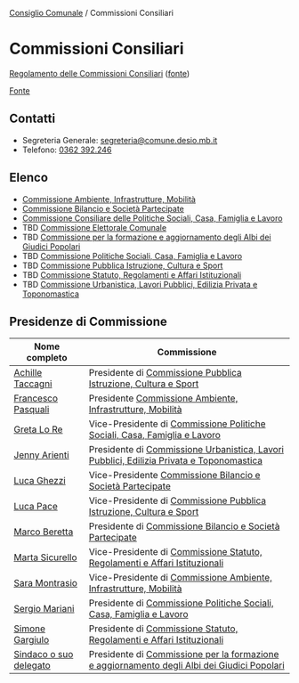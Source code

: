 [Consiglio Comunale](/data/consiglio-comunale.md) / Commissioni Consiliari

# Commissioni Consiliari

[Regolamento delle Commissioni Consiliari](/data/commissioni-consiliari/regolamentoCommissioniConsiliariDesio-approvatodeliberacc34-2016_163_272.pdf) ([fonte](http://www.comune.desio.mb.it/upload/desio/regolamenti/regolamentoCommissioniConsiliariDesio-approvatodeliberacc34-2016_163_272.pdf))

[Fonte](https://www.comune.desio.mb.it/servizi/menu/dinamica.aspx?idArea=8882&idCat=16560&ID=46393&TipoElemento=Categoria)

## Contatti

- Segreteria Generale: [segreteria@comune.desio.mb.it](mailto:segreteria@comune.desio.mb.it)
- Telefono: [0362 392.246](tel:+390362392246)

## Elenco

- [Commissione Ambiente, Infrastrutture, Mobilità](/data/commissioni-consiliari/ambiente-infrastrutture-mobilita.md)
- [Commissione Bilancio e Società Partecipate](/data/commissioni-consiliari/bilancio-e-societa-partecipate.md)
- [Commissione Consiliare delle Politiche Sociali, Casa, Famiglia e Lavoro](/data/commissioni-consiliari/consiliare-politiche-sociali.md)
- TBD [Commissione Elettorale Comunale](/data/commissioni-consiliari/commissione-elettorale-comunale.md)
- TBD [Commissione per la formazione e aggiornamento degli Albi dei Giudici Popolari](/data/commissioni-consiliari/commissione-albi-giudici.md)
- TBD [Commissione Politiche Sociali, Casa, Famiglia e Lavoro](/data/commissioni-consiliari/politiche-sociali-casa-famiglia-lavoro.md)
- TBD [Commissione Pubblica Istruzione, Cultura e Sport](/data/commissioni-consiliari/pubblica-istruzione-cultura-sport.md)
- TBD [Commissione Statuto, Regolamenti e Affari Istituzionali](/data/commissioni-consiliari/statuto-regolamenti-affari-istituzionali.md)
- TBD [Commissione Urbanistica, Lavori Pubblici, Edilizia Privata e Toponomastica](/data/commissioni-consiliari/urbanistica-lavori-pubblici-edilizia-privata-toponomastica.md)

## Presidenze di Commissione

| Nome completo | Commissione |
| ------------- | ----------- |
| [Achille Taccagni](/data/persone/achille-taccagni.md) | Presidente di [Commissione Pubblica Istruzione, Cultura e Sport](/data/commissioni-consiliari/pubblica-istruzione-cultura-sport.md) |
| [Francesco Pasquali](/data/persone/francesco-pasquali.md) | Presidente [Commissione Ambiente, Infrastrutture, Mobilità](/data/commissioni-consiliari/ambiente-infrastrutture-mobilita.md) |
| [Greta Lo Re](/data/persone/greta-lo-re.md) | Vice-Presidente di [Commissione Politiche Sociali, Casa, Famiglia e Lavoro](/data/commissioni-consiliari/politiche-sociali-casa-famiglia-lavoro.md) |
| [Jenny Arienti](/data/persone/jenny-arienti.md) | Presidente di [Commissione Urbanistica, Lavori Pubblici, Edilizia Privata e Toponomastica](/data/commissioni-consiliari/urbanistica-lavori-pubblici-edilizia-privata-toponomastica.md) |
| [Luca Ghezzi](/data/persone/luca-ghezzi.md) | Vice-Presidente [Commissione Bilancio e Società Partecipate](/data/commissioni-consiliari/bilancio-e-societa-partecipate.md) |
| [Luca Pace](/data/persone/luca-pace.md) | Vice-Presidente di [Commissione Pubblica Istruzione, Cultura e Sport](/data/commissioni-consiliari/pubblica-istruzione-cultura-sport.md) |
| [Marco Beretta](/data/persone/marco-beretta.md) | Presidente di [Commissione Bilancio e Società Partecipate](/data/commissioni-consiliari/bilancio-e-societa-partecipate.md) |
| [Marta Sicurello](/data/persone/marta-sicurello.md) | Vice-Presidente di [Commissione Statuto, Regolamenti e Affari Istituzionali](/data/commissioni-consiliari/statuto-regolamenti-affari-istituzionali.md) |
| [Sara Montrasio](/data/persone/sara-montrasio.md) | Vice-Presidente di [Commissione Ambiente, Infrastrutture, Mobilità](/data/commissioni-consiliari/ambiente-infrastrutture-mobilita.md#presidenza) |
| [Sergio Mariani](/data/persone/sergio-mariani.md) | Presidente di [Commissione Politiche Sociali, Casa, Famiglia e Lavoro](/data/commissioni-consiliari/politiche-sociali-casa-famiglia-lavoro.md) |
| [Simone Gargiulo](/data/persone/simone-gargiulo.md) | Presidente di [Commissione Statuto, Regolamenti e Affari Istituzionali](/data/commissioni-consiliari/statuto-regolamenti-affari-istituzionali.md) |
| [Sindaco o suo delegato](/data/persone/sindaco-o-delegato.md) | Presidente di [Commissione per la formazione e aggiornamento degli Albi dei Giudici Popolari](/data/commissioni-consiliari/commissione-albi-giudici.md) |
